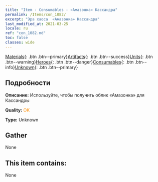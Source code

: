 ```yaml
---
title: "Item - Consumables - «Амазонка» Кассандра"
permalink: /Items/con_1082/
excerpt: "Эра хаоса  «Амазонка» Кассандра"
last_modified_at: 2021-03-25
locale: ru
ref: "con_1082.md"
toc: false
classes: wide
---
```

 [Materials](/ru/Items/){: .btn .btn--primary}[Artifacts](/ru/Items/Artifacts/){: .btn .btn--success}[Units](/ru/Items/Units/){: .btn .btn--warning}[Heroes](/ru/Items/Heroes/){: .btn .btn--danger}[Consumables](/ru/Items/Consumables/){: .btn .btn--info}[Unknown](/ru/Items/Unknown/){: .btn .btn--primary}

## Подробности
 **Описание:** Используйте, чтобы получить облик «Амазонка» для Кассандры

 **Quality:** <span style="color: #FF8C00">OK</span>

 **Type:** Unknown

## Gather

  None

## This item contains:

  None

